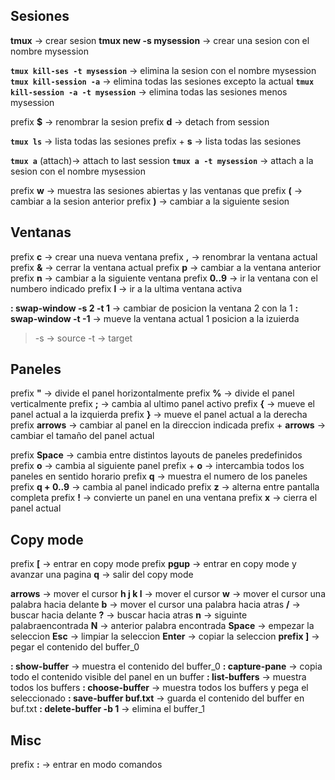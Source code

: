 ## Sesiones
**tmux** -> crear sesion
**tmux new -s mysession** -> crear una sesion con el nombre mysession

**``tmux kill-ses -t mysession``** -> elimina la sesion con el nombre mysession
**``tmux kill-session -a``** -> elimina todas las sesiones excepto la actual
**``tmux kill-session -a -t mysession``** -> elimina todas las sesiones menos mysession

prefix **$** -> renombrar la sesion
prefix **d** -> detach from session

**`tmux ls`** -> lista todas las sesiones
prefix + **s** -> lista todas las sesiones

**`tmux a`** (attach)-> attach to last session
**`tmux a -t mysession`** -> attach a la sesion con el nombre mysession

prefix **w** -> muestra las sesiones abiertas y las ventanas que 
prefix **(** -> cambiar a la sesion anterior
prefix **)** -> cambiar a la siguiente sesion


## Ventanas
prefix **c** -> crear una nueva ventana
prefix **,** -> renombrar la ventana actual
prefix **&** -> cerrar la ventana actual
prefix **p** -> cambiar a la ventana anterior
prefix **n** -> cambiar a la siguiente ventana
prefix **0..9** -> ir la ventana con el numbero indicado
prefix **l** -> ir a la ultima ventana activa

**: swap-window -s 2 -t 1** -> cambiar de posicion la ventana 2 con la 1
**: swap-window -t -1** -> mueve la ventana actual 1 posicion a la izuierda

> -s  -> source
> -t  -> target


## Paneles
prefix **"** -> divide el panel horizontalmente
prefix **%** -> divide el panel verticalmente
prefix **;** -> cambia al ultimo panel activo
prefix **{** -> mueve el panel actual a la izquierda
prefix **}** -> mueve el panel actual a la derecha
prefix **arrows** -> cambiar al panel en la direccion indicada
prefix + **arrows** -> cambiar el tamaño del panel actual 

prefix **Space** -> cambia entre distintos layouts de paneles predefinidos 
prefix **o** -> cambia al siguiente panel
prefix + **o** -> intercambia todos los paneles en sentido horario
prefix **q** -> muestra el numero de los paneles
prefix **q + 0..9** -> cambia al panel indicado
prefix **z** -> alterna entre pantalla completa
prefix **!** -> convierte un panel en una ventana
prefix **x** -> cierra el panel actual

## Copy mode
prefix **\[** ->  entrar en copy mode
prefix **pgup** -> entrar en copy mode y avanzar una pagina
**q** -> salir del copy mode

**arrows** -> mover el cursor
**h j k l** -> mover el cursor 
**w** -> mover el cursor una palabra hacia delante
**b** -> mover el cursor una palabra hacia atras
**/** -> buscar hacia delante
**?** -> buscar hacia atras
**n** -> siguinte palabraencontrada
**N** -> anterior palabra encontrada
**Space** -> empezar la seleccion
**Esc** -> limpiar la seleccion
**Enter** -> copiar la seleccion
**prefix ]** -> pegar el contenido del buffer_0

**: show-buffer** -> muestra el contenido del buffer_0
**: capture-pane** -> copia todo el contenido visible del panel en un buffer
**: list-buffers** -> muestra todos los buffers
**: choose-buffer** -> muestra todos los buffers y pega el seleccionado
**: save-buffer buf.txt** -> guarda el contenido del buffer en buf.txt
**: delete-buffer -b 1** -> elimina el buffer_1


## Misc
prefix **:** -> entrar en modo comandos